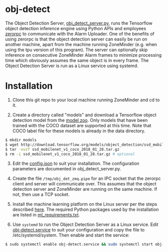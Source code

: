 # obj-detect
The Object Detection Server, [obj_detect_server.py](https://github.com/goruck/smart-zoneminder/blob/master/obj-detect/obj_detect_server.py), runs the Tensorflow object detection inference engine using Python APIs and employees [zerorpc](http://www.zerorpc.io/) to communicate with the Alarm Uploader. One of the benefits of using zerorpc is that the object detection server can easily be run on another machine, apart from the machine running ZoneMinder (e.g. when using the tpu version of this program). The server can optionally skip inference on consecutive ZoneMinder Alarm frames to minimize processing time which obviously assumes the same object is in every frame. The Object Detection Server is run as a Linux service using systemd.

# Installation
1. Clone this git repo to your local machine running ZoneMinder and cd to it.

2. Create a directory called "models" and download a Tensorflow object detection model from the [model zoo](https://github.com/tensorflow/models/blob/master/research/object_detection/g3doc/detection_model_zoo.md). Only models that have been trained with the COCO dataset are supported at this time. Note that COCO label file for these models is already in the data directory.
```bash
$ mkdir models
$ wget http://download.tensorflow.org/models/object_detection/ssd_mobilenet_v1_coco_2018_01_28.tar.gz # example download of ssd_mobilenet_v1
$ tar -xvzf ssd_mobilenet_v1_coco_2018_01_28.tar.gz
$ rm -i ssd_mobilenet_v1_coco_2018_01_28.tar.gz # optional
```

3. Edit the [config.json](https://github.com/goruck/smart-zoneminder/blob/master/obj-detect/config.json) to suit your installation. The configuration parameters are documented in obj_detect_server.py.

4. Create the file ```/tmp/obj_det_zmq.pipe``` for an IPC socket that the zerorpc client and server will communicate over. This assumes that the object detection server and ZoneMinder are running on the same machine. If not, then use a TCP socket.

5. Install the machine learning platform on the Linux server per the steps described [here](../README.md). The required Python packages used by the installation are listed in [ml_requirements.txt](../ml-requirements.txt).

6. Use ```systemd``` to run the Object Detection Server as a Linux service. Edit [obj-detect.service](./obj-detect.service) to suit your configuration and copy the file to /etc/systemd/system. Then enable and start the service:
```bash
$ sudo systemctl enable obj-detect.service && sudo systemctl start obj-detect.service
```
